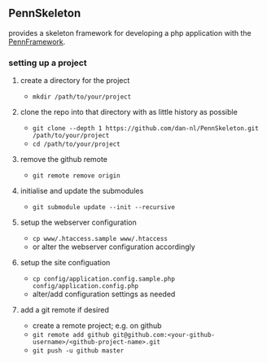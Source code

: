 ## PennSkeleton
provides a skeleton framework for developing a php application with the [PennFramework][1].


### setting up a project
1. create a directory for the project
   * `mkdir /path/to/your/project`

1. clone the repo into that directory with as little history as possible
   * `git clone --depth 1 https://github.com/dan-nl/PennSkeleton.git /path/to/your/project`
   * `cd /path/to/your/project`

1. remove the github remote
   * `git remote remove origin`

1. initialise and update the submodules
   * `git submodule update --init --recursive`

1. setup the webserver configuration
   * `cp www/.htaccess.sample www/.htaccess`
   * or alter the webserver configuration accordingly

1. setup the site configuation
   * `cp config/application.config.sample.php config/application.config.php`
   * alter/add configuration settings as needed

1. add a git remote if desired
   * create a remote project; e.g. on github
   * `git remote add github git@github.com:<your-github-username>/<github-project-name>.git`
   * `git push -u github master`

[1]: https://github.com/dan-nl/PennFramework
